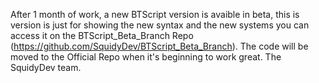 After 1 month of work, a new BTScript version is avaible in beta, this is version is just for showing the new syntax and the new systems you can access it on the BTScript_Beta_Branch Repo (https://github.com/SquidyDev/BTScript_Beta_Branch).
The code will be moved to the Official Repo when it's beginning to work great.
The SquidyDev team. 
